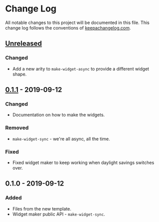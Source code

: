 # Change Log
All notable changes to this project will be documented in this file. This change log follows the conventions of [keepachangelog.com](http://keepachangelog.com/).

## [Unreleased]
### Changed
- Add a new arity to `make-widget-async` to provide a different widget shape.

## [0.1.1] - 2019-09-12
### Changed
- Documentation on how to make the widgets.

### Removed
- `make-widget-sync` - we're all async, all the time.

### Fixed
- Fixed widget maker to keep working when daylight savings switches over.

## 0.1.0 - 2019-09-12
### Added
- Files from the new template.
- Widget maker public API - `make-widget-sync`.

[Unreleased]: https://github.com/your-name/coreasync/compare/0.1.1...HEAD
[0.1.1]: https://github.com/your-name/coreasync/compare/0.1.0...0.1.1
